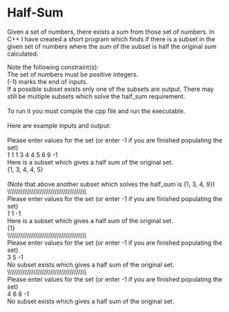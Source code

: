 # Half-Sum
 Given a set of numbers, there exists a sum from those set of numbers. In C++ I have created a short program which finds if there is a subset in the given set of numbers where the sum of the subset is half the original sum calculated.
 
Note the following constraint(s):<br />
 The set of numbers must be positive integers.<br />
 (-1) marks the end of inputs.<br />
 If a possible subset exists only one of the subsets are output. There may still be multiple subsets which solve the half_sum requirement.<br />
 <br />
To run it you must compile the cpp file and run the executable.<br />
<br />
Here are example inputs and output:<br />
<br />
Please enter values for the set (or enter -1 if you are finished populating the set)<br />
1 1 1 3 4 4 5 6 9 -1<br />
Here is a subset which gives a half sum of the original set.<br />
{1, 3, 4, 4, 5}<br />
<br />
(Note that above another subset which solves the half_sum is {1, 3, 4, 9})<br />
\\\\\\\\\\\\\\\\\\\\\\\\\\\\\\\\\\\\\\\\\\\\\\\\\\\\\\\\\\\\\\\\\\\\\\\\\\\\\\\\\\\\<br />
Please enter values for the set (or enter -1 if you are finished populating the set)<br />
1 1 -1<br />
Here is a subset which gives a half sum of the original set.<br />
{1}<br />
\\\\\\\\\\\\\\\\\\\\\\\\\\\\\\\\\\\\\\\\\\\\\\\\\\\\\\\\\\\\\\\\\\\\\\\\\\\\\\\\\\\\<br />
Please enter values for the set (or enter -1 if you are finished populating the set)<br />
3 5 -1<br />
No subset exists which gives a half sum of the original set.<br />
\\\\\\\\\\\\\\\\\\\\\\\\\\\\\\\\\\\\\\\\\\\\\\\\\\\\\\\\\\\\\\\\\\\\\\\\\\\\\\\\\\\\<br />
Please enter values for the set (or enter -1 if you are finished populating the set)<br />
4 6 8 -1<br />
No subset exists which gives a half sum of the original set.<br />
<br />
